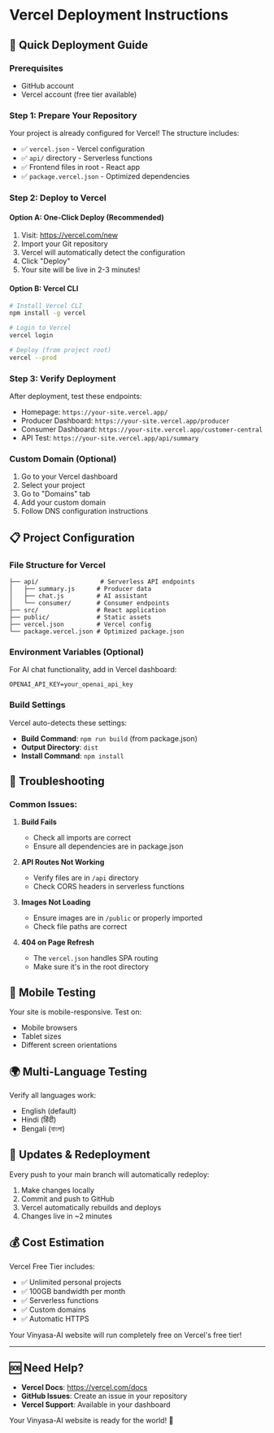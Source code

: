 # Vercel Deployment Instructions

## 🚀 Quick Deployment Guide

### Prerequisites
- GitHub account
- Vercel account (free tier available)

### Step 1: Prepare Your Repository
Your project is already configured for Vercel! The structure includes:
- ✅ `vercel.json` - Vercel configuration
- ✅ `api/` directory - Serverless functions
- ✅ Frontend files in root - React app
- ✅ `package.vercel.json` - Optimized dependencies

### Step 2: Deploy to Vercel

#### Option A: One-Click Deploy (Recommended)
1. Visit: https://vercel.com/new
2. Import your Git repository
3. Vercel will automatically detect the configuration
4. Click "Deploy"
5. Your site will be live in 2-3 minutes!

#### Option B: Vercel CLI
```bash
# Install Vercel CLI
npm install -g vercel

# Login to Vercel
vercel login

# Deploy (from project root)
vercel --prod
```

### Step 3: Verify Deployment
After deployment, test these endpoints:
- Homepage: `https://your-site.vercel.app/`
- Producer Dashboard: `https://your-site.vercel.app/producer`
- Consumer Dashboard: `https://your-site.vercel.app/customer-central`
- API Test: `https://your-site.vercel.app/api/summary`

### Custom Domain (Optional)
1. Go to your Vercel dashboard
2. Select your project
3. Go to "Domains" tab
4. Add your custom domain
5. Follow DNS configuration instructions

## 📋 Project Configuration

### File Structure for Vercel
```
├── api/                 # Serverless API endpoints
│   ├── summary.js      # Producer data
│   ├── chat.js         # AI assistant
│   └── consumer/       # Consumer endpoints
├── src/                # React application
├── public/             # Static assets
├── vercel.json         # Vercel config
└── package.vercel.json # Optimized package.json
```

### Environment Variables (Optional)
For AI chat functionality, add in Vercel dashboard:
```
OPENAI_API_KEY=your_openai_api_key
```

### Build Settings
Vercel auto-detects these settings:
- **Build Command**: `npm run build` (from package.json)
- **Output Directory**: `dist`
- **Install Command**: `npm install`

## 🔧 Troubleshooting

### Common Issues:

1. **Build Fails**
   - Check all imports are correct
   - Ensure all dependencies are in package.json

2. **API Routes Not Working**
   - Verify files are in `/api` directory
   - Check CORS headers in serverless functions

3. **Images Not Loading**
   - Ensure images are in `/public` or properly imported
   - Check file paths are correct

4. **404 on Page Refresh**
   - The `vercel.json` handles SPA routing
   - Make sure it's in the root directory

## 📱 Mobile Testing
Your site is mobile-responsive. Test on:
- Mobile browsers
- Tablet sizes
- Different screen orientations

## 🌍 Multi-Language Testing
Verify all languages work:
- English (default)
- Hindi (हिंदी)
- Bengali (বাংলা)

## 🔄 Updates & Redeployment

Every push to your main branch will automatically redeploy:
1. Make changes locally
2. Commit and push to GitHub
3. Vercel automatically rebuilds and deploys
4. Changes live in ~2 minutes

## 💰 Cost Estimation

Vercel Free Tier includes:
- ✅ Unlimited personal projects
- ✅ 100GB bandwidth per month
- ✅ Serverless functions
- ✅ Custom domains
- ✅ Automatic HTTPS

Your Vinyasa-AI website will run completely free on Vercel's free tier!

---

## 🆘 Need Help?

- **Vercel Docs**: https://vercel.com/docs
- **GitHub Issues**: Create an issue in your repository
- **Vercel Support**: Available in your dashboard

Your Vinyasa-AI website is ready for the world! 🌱